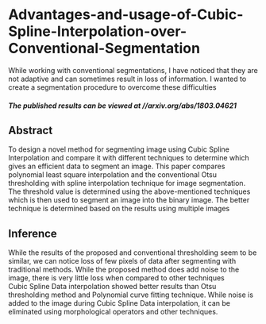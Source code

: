 # Advantages-and-usage-of-Cubic-Spline-Interpolation-over-Conventional-Segmentation
While working with conventional segmentations, I have noticed that they are not adaptive and can sometimes result in loss of information. I wanted to create a segmentation procedure to overcome these difficulties<br />
##### The published results can be viewed at //arxiv.org/abs/1803.04621
## Abstract
To design a novel method for segmenting image using Cubic Spline Interpolation and compare it with different techniques to determine which gives an efficient data to segment an image. This paper compares polynomial least square interpolation and the conventional Otsu thresholding with spline interpolation technique for image segmentation. The threshold value is determined using the above-mentioned techniques which is then used to segment an image into the binary image. The better technique is determined based on the results using multiple images
## Inference
While the results of the proposed and conventional thresholding seem to be similar, we can notice loss of few pixels of data after segmenting with traditional methods. While the proposed method does add noise to the image, there is very little loss when compared to other techniques<br />
Cubic Spline Data interpolation showed better results than Otsu thresholding method and Polynomial curve fitting technique. While noise is added to the image during Cubic Spline Data interpolation, it can be eliminated using morphological operators and other techniques.

 
